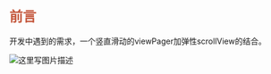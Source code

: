 ## <font color=#C4573C size=5 face="黑体">前言</font>
开发中遇到的需求，一个竖直滑动的viewPager加弹性scrollView的结合。

![这里写图片描述](https://github.com/fay77/AbitAndroid/blob/master/sample/src/main/res/mipmap-xxxhdpi/viewpager_pic.gif)

